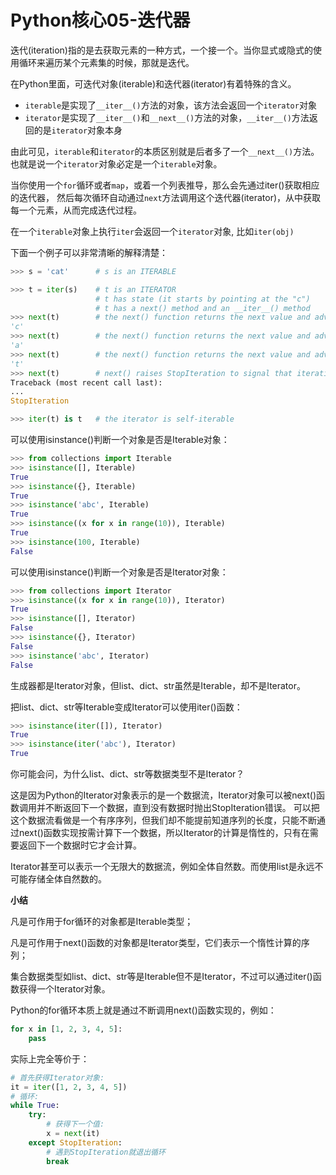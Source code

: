 # Python核心05-迭代器

迭代(iteration)指的是去获取元素的一种方式，一个接一个。当你显式或隐式的使用循环来遍历某个元素集的时候，那就是迭代。

在Python里面，可迭代对象(iterable)和迭代器(iterator)有着特殊的含义。

* `iterable`是实现了`__iter__()`方法的对象，该方法会返回一个`iterator`对象
* `iterator`是实现了`__iter__()`和`__next__()`方法的对象，`__iter__()`方法返回的是`iterator`对象本身

由此可见，`iterable`和`iterator`的本质区别就是后者多了一个`__next__()`方法。
也就是说一个`iterator`对象必定是一个`iterable`对象。

当你使用一个`for`循环或者`map`，或着一个列表推导，那么会先通过iter()获取相应的迭代器，
然后每次循环自动通过`next`方法调用这个迭代器(iterator)，从中获取每一个元素，从而完成迭代过程。

在一个`iterable`对象上执行`iter`会返回一个`iterator`对象, 比如`iter(obj)` 

下面一个例子可以非常清晰的解释清楚：
```python
>>> s = 'cat'      # s is an ITERABLE

>>> t = iter(s)    # t is an ITERATOR
                   # t has state (it starts by pointing at the "c")
                   # t has a next() method and an __iter__() method
>>> next(t)        # the next() function returns the next value and advances the state
'c'
>>> next(t)        # the next() function returns the next value and advances
'a'
>>> next(t)        # the next() function returns the next value and advances
't'
>>> next(t)        # next() raises StopIteration to signal that iteration is complete
Traceback (most recent call last):
...
StopIteration

>>> iter(t) is t   # the iterator is self-iterable
```

可以使用isinstance()判断一个对象是否是Iterable对象：
```python
>>> from collections import Iterable
>>> isinstance([], Iterable)
True
>>> isinstance({}, Iterable)
True
>>> isinstance('abc', Iterable)
True
>>> isinstance((x for x in range(10)), Iterable)
True
>>> isinstance(100, Iterable)
False
```

可以使用isinstance()判断一个对象是否是Iterator对象：
```python
>>> from collections import Iterator
>>> isinstance((x for x in range(10)), Iterator)
True
>>> isinstance([], Iterator)
False
>>> isinstance({}, Iterator)
False
>>> isinstance('abc', Iterator)
False
```

生成器都是Iterator对象，但list、dict、str虽然是Iterable，却不是Iterator。

把list、dict、str等Iterable变成Iterator可以使用iter()函数：
```python
>>> isinstance(iter([]), Iterator)
True
>>> isinstance(iter('abc'), Iterator)
True
```
你可能会问，为什么list、dict、str等数据类型不是Iterator？

这是因为Python的Iterator对象表示的是一个数据流，Iterator对象可以被next()函数调用并不断返回下一个数据，直到没有数据时抛出StopIteration错误。
可以把这个数据流看做是一个有序序列，但我们却不能提前知道序列的长度，只能不断通过next()函数实现按需计算下一个数据，所以Iterator的计算是惰性的，只有在需要返回下一个数据时它才会计算。

Iterator甚至可以表示一个无限大的数据流，例如全体自然数。而使用list是永远不可能存储全体自然数的。

**小结**

凡是可作用于for循环的对象都是Iterable类型；

凡是可作用于next()函数的对象都是Iterator类型，它们表示一个惰性计算的序列；

集合数据类型如list、dict、str等是Iterable但不是Iterator，不过可以通过iter()函数获得一个Iterator对象。

Python的for循环本质上就是通过不断调用next()函数实现的，例如：
```python
for x in [1, 2, 3, 4, 5]:
    pass
```

实际上完全等价于：
```python
# 首先获得Iterator对象:
it = iter([1, 2, 3, 4, 5])
# 循环:
while True:
    try:
        # 获得下一个值:
        x = next(it)
    except StopIteration:
        # 遇到StopIteration就退出循环
        break
```

